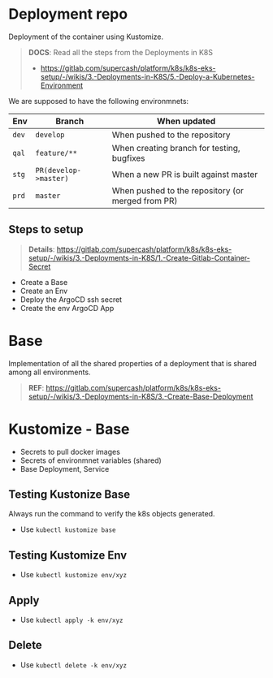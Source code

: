 # Deployment repo

Deployment of the container using Kustomize.

> **DOCS**: Read all the steps from the Deployments in K8S
> * https://gitlab.com/supercash/platform/k8s/k8s-eks-setup/-/wikis/3.-Deployments-in-K8S/5.-Deploy-a-Kubernetes-Environment

We are supposed to have the following environmnets:

| Env | Branch  | When updated |
| --  | --      | -- |
| `dev` | `develop` | When pushed to the repository |
| `qal` | `feature/**` | When creating branch for testing, bugfixes |
| `stg` | `PR(develop->master)` | When a new PR is built against master |
| `prd` | `master` | When pushed to the repository (or merged from PR) |

## Steps to setup

> **Details**: https://gitlab.com/supercash/platform/k8s/k8s-eks-setup/-/wikis/3.-Deployments-in-K8S/1.-Create-Gitlab-Container-Secret

* Create a Base
* Create an Env
* Deploy the ArgoCD ssh secret
* Create the env ArgoCD App

# Base

Implementation of all the shared properties of a deployment that is shared among all environments.

> **REF**: https://gitlab.com/supercash/platform/k8s/k8s-eks-setup/-/wikis/3.-Deployments-in-K8S/3.-Create-Base-Deployment

# Kustomize - Base

* Secrets to pull docker images
* Secrets of environmnet variables (shared)
* Base Deployment, Service

## Testing Kustonize Base

Always run the command to verify the k8s objects generated.

* Use `kubectl kustomize base`

## Testing Kustomize Env

* Use `kubectl kustomize env/xyz`

## Apply

* Use `kubectl apply -k env/xyz`

## Delete 

* Use `kubectl delete -k env/xyz`
